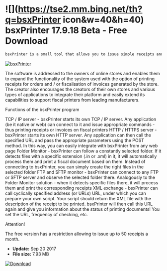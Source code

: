 # ![](https://tse2.mm.bing.net/th?q=bsxPrinter icon&w=40&h=40) bsxPrinter 17.9.18 Beta - Free Download

```sh
bsxPrinter is a small tool that allows you to issue simple receipts and invoices on fiscal printers. It can integrate with other solutions and expand their capabilities with the functions of printing fiscal documents.
```
[![bsxPrinter](https:https://tse2.mm.bing.net/th?id=OIP.5VAyDM1ZB_2m9S3aB8chDAHaF-&pid=Api)](https://softexe.net/win/business/other/bsxprinter:pRhph.html)

The software is addressed to the owners of online stores and enables them to expand the functionality of the system used with the option of printing receipts for orders and / or fiscalisation of invoices generated by the store. The creator also encourages the creators of their own stores and various types of applications to integrate their platform and easily extend its capabilities to support fiscal printers from leading manufacturers.
 
 Functions of the bsxPrinter program
 
 TCP / IP server - bsxPrinter starts its own TCP / IP server. Any application (be it native or web) can connect to it and issue appropriate commands - thus printing receipts or invoices on fiscal printers
 HTTP / HTTPS server - bsxPrinter starts its own HTTP server. Any application can then call the specified URL and pass the appropriate parameters using the POST method. In this way, you can easily integrate with bsxPrinter from any web page
 Folder Monitor - bsxPrinter can follow a constantly selected folder. If it detects files with a specific extension (.in or .xml) in it, it will automatically process them and print a fiscal document based on them. Instead of connecting to bsxPrinter, you can simply create the right files in the selected folder
 FTP and SFTP monitor - bsxPrinter can connect to any FTP or SFTP server and observe the selected folder there. Analogously to the Folder Monitor solution - when it detects specific files there, it will process them and print the corresponding receipts
 XML exchange - bsxPrinter can call cyclically specified address (or URLs) URL, under which you can prepare your own script. Your script should return the XML file with the description of the receipt to be printed. bsxPrinter will then call this URL again and give you information about the status of printing documents! You set the URL, frequency of checking, etc.
 
 Attention!
 
 The free version has a restriction allowing to issue up to 50 receipts a month.


- **Update:** Sep 20 2017
- **File size:** 7.93 MB

[![Download](https://cdn.softexe.net/static/img/download.png)](https://softexe.net/win/business/other/bsxprinter:pRhph.html)

